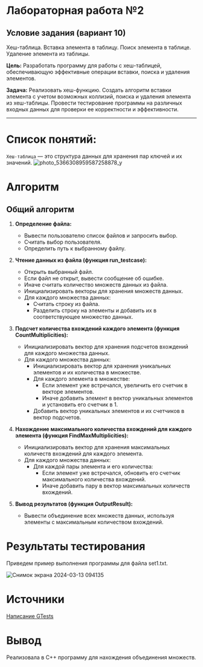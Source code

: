 # Лабораторная работа №2
## Условие задания (вариант 10)
Хеш-таблица. Вставка элемента в таблицу. Поиск элемента в таблице. Удаление элемента из таблицы.

**Цель:** Разработать программу для работы с хеш-таблицей, обеспечивающую эффективные операции вставки, поиска и удаления элементов.

**Задача:** Реализовать хеш-функцию. Создать алгоритм вставки элемента с учетом возможных коллизий, поиска и удаления элемента из хеш-таблицы. Провести тестирование программы на различных входных данных для проверки ее корректности и эффективности.

----

# Список понятий:
`Хеш-таблица` — это структура данных для хранения пар ключей и их значений.
![photo_5366308959587258878_y](https://github.com/iis-32170x/RPIIS/assets/145226586/2c317f6e-833e-4fdc-9353-4d7de747bc0a)
# Алгоритм 


## Общий алгоритм

1. **Определение файла:**
   - Вывести пользователю список файлов и запросить выбор.
   - Считать выбор пользователя.
   - Определить путь к выбранному файлу.

2. **Чтение данных из файла (функция run_testcase):**
   - Открыть выбранный файл.
   - Если файл не открыт, вывести сообщение об ошибке.
   - Иначе считать количество множеств данных из файла.
   - Инициализировать векторы для хранения множеств данных.
   - Для каждого множества данных:
     - Считать строку из файла.
     - Разделить строку на элементы и добавить их в соответствующее множество данных.

3. **Подсчет количества вхождений каждого элемента (функция CountMultiplicities):**
   - Инициализировать вектор для хранения подсчетов вхождений для каждого множества данных.
   - Для каждого множества данных:
     - Инициализировать вектор для хранения уникальных элементов и их количества в множестве.
     - Для каждого элемента в множестве:
       - Если элемент уже встречался, увеличить его счетчик в векторе элементов.
       - Иначе добавить элемент в вектор уникальных элементов и установить его счетчик в 1.
     - Добавить вектор уникальных элементов и их счетчиков в вектор подсчетов.

4. **Нахождение максимального количества вхождений для каждого элемента (функция FindMaxMultiplicities):**
   - Инициализировать вектор для хранения максимальных количеств вхождений для каждого элемента.
   - Для каждого множества данных:
     - Для каждой пары элемента и его количества:
       - Если элемент уже встречался, обновить его счетчик максимального количества вхождений.
       - Иначе добавить пару в вектор максимальных количеств вхождений.

5. **Вывод результатов (функция OutputResult):**
   - Вывести объединение всех множеств данных, используя элементы с максимальным количеством вхождений.



# Результаты тестирования

Приведем пример выполнения программы для файла set1.txt.

![Снимок экрана 2024-03-13 094135](https://github.com/iis-32170x/RPIIS/assets/145226586/a84b55f5-1c5e-4e68-a29e-86f21f060263)


# Источники
[Написание GTests](https://habr.com/ru/articles/667880/)

# Вывод
Реализовала в C++ программу для нахождения объединения множеств.
